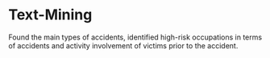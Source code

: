 # Text-Mining
Found the main types of accidents, identified high-risk occupations in terms of accidents and activity involvement of victims prior to the accident.
